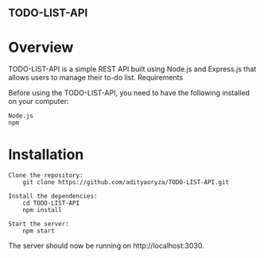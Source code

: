 ## TODO-LIST-API

# Overview

TODO-LIST-API is a simple REST API built using Node.js and Express.js that allows users to manage their to-do list.
Requirements

Before using the TODO-LIST-API, you need to have the following installed on your computer:

    Node.js
    npm

# Installation

    Clone the repository:
        git clone https://github.com/adityaoryza/TODO-LIST-API.git

    Install the dependencies:
        cd TODO-LIST-API
        npm install

    Start the server:
        npm start

The server should now be running on http://localhost:3030.

